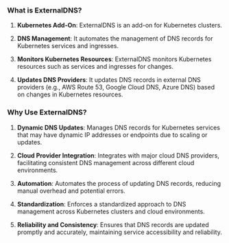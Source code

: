 ### What is ExternalDNS?

1. **Kubernetes Add-On**: ExternalDNS is an add-on for Kubernetes clusters.
   
2. **DNS Management**: It automates the management of DNS records for Kubernetes services and ingresses.

3. **Monitors Kubernetes Resources**: ExternalDNS monitors Kubernetes resources such as services and ingresses for changes.

4. **Updates DNS Providers**: It updates DNS records in external DNS providers (e.g., AWS Route 53, Google Cloud DNS, Azure DNS) based on changes in Kubernetes resources.

### Why Use ExternalDNS?

1. **Dynamic DNS Updates**: Manages DNS records for Kubernetes services that may have dynamic IP addresses or endpoints due to scaling or updates.

2. **Cloud Provider Integration**: Integrates with major cloud DNS providers, facilitating consistent DNS management across different cloud environments.

3. **Automation**: Automates the process of updating DNS records, reducing manual overhead and potential errors.

4. **Standardization**: Enforces a standardized approach to DNS management across Kubernetes clusters and cloud environments.

5. **Reliability and Consistency**: Ensures that DNS records are updated promptly and accurately, maintaining service accessibility and reliability.
